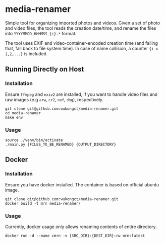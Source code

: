 # media-renamer
Simple tool for organizing imported photos and videos.
Given a set of photo and video files, the tool reads the creation date/time, and rename the files into `YYYYMMDD_HHMMSS_{i}.*` format.

The tool uses EXIF and video-container-encoded creation time (and failing that, fall back to file system time).
In case of name collision, a counter `{i = 1,2,...}` is included.

## Running Directly on Host
### Installation

Ensure `ffmpeg` and `exiv2` are installed, if you want to handle video files and raw images (e.g `arw`, `cr2`, `nef`, `dng`), respectively.

```shell
git clone git@github.com:wukongct/media-renamer.git
cd media-renamer
make env
```

### Usage
```shell
source ./venv/bin/activate
./main.py {FILES_TO_BE_RENAMED} {OUTPUT_DIRECTORY}
```

## Docker
### Installation
Ensure you have docker installed. The container is based on official ubuntu image.
```shell
git clone git@github.com:wukongct/media-renamer.git
docker build -t mrn media-renamer/
```

### Usage
Currently, docker usage only allows renaming contents of entire directory.
```shell
docker run -d --name cmrn -v {SRC_DIR}:{DEST_DIR}:rw mrn:latest
```
